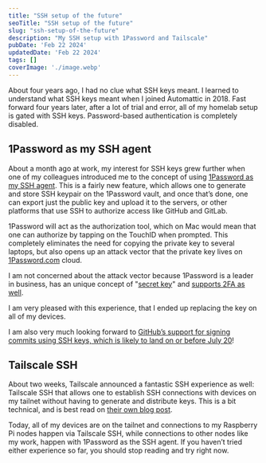 ```yaml
---
title: "SSH setup of the future"
seoTitle: "SSH setup of the future"
slug: "ssh-setup-of-the-future"
description: "My SSH setup with 1Password and Tailscale"
pubDate: 'Feb 22 2024'
updatedDate: 'Feb 22 2024'
tags: []
coverImage: './image.webp'
---
```



About four years ago, I had no clue what SSH keys meant. I learned to understand what SSH keys meant when I joined Automattic in 2018. Fast forward four years later, after a lot of trial and error, all of my homelab setup is gated with SSH keys. Password-based authentication is completely disabled.

## 1Password as my SSH agent

About a month ago at work, my interest for SSH keys grew further when one of my colleagues introduced me to the concept of using [1Password as my SSH agent](https://blog.1password.com/1password-ssh-agent/). This is a fairly new feature, which allows one to generate and store SSH keypair on the 1Password vault, and once that’s done, one can export just the public key and upload it to the servers, or other platforms that use SSH to authorize access like GitHub and GitLab.

1Password will act as the authorization tool, which on Mac would mean that one can authorize by tapping on the TouchID when prompted. This completely eliminates the need for copying the private key to several laptops, but also opens up an attack vector that the private key lives on [1Password.com](http://1password.com/) cloud.

I am not concerned about the attack vector because 1Password is a leader in business, has an unique concept of "[secret key](https://support.1password.com/secret-key-security/)" and [supports 2FA as well](https://support.1password.com/two-factor-authentication/).

I am very pleased with this experience, that I ended up replacing the key on all of my devices.

I am also very much looking forward to [GitHub’s support for signing commits using SSH keys, which is likely to land on or before July 20](https://github.com/orgs/github-community/discussions/7744#discussioncomment-3095118)!

## Tailscale SSH

About two weeks, Tailscale announced a fantastic SSH experience as well: Tailscale SSH that allows one to establish SSH connections with devices on my tailnet without having to generate and distribute keys. This is a bit technical, and is best read on [their own blog post](https://tailscale.com/blog/tailscale-ssh/).

Today, all of my devices are on the tailnet and connections to my Raspberry Pi nodes happen via Tailscale SSH, while connections to other nodes like my work, happen with 1Password as the SSH agent. If you haven’t tried either experience so far, you should stop reading and try right now.
